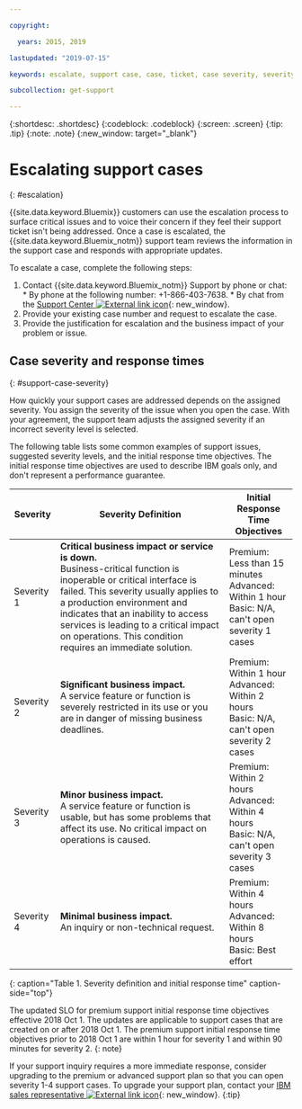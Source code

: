 ```yaml
---

copyright:

  years: 2015, 2019

lastupdated: "2019-07-15"

keywords: escalate, support case, case, ticket, case severity, severity 

subcollection: get-support

---
```



{:shortdesc: .shortdesc}
{:codeblock: .codeblock}
{:screen: .screen}
{:tip: .tip}
{:note: .note}
{:new_window: target="_blank"}


# Escalating support cases
{: #escalation}

{{site.data.keyword.Bluemix}} customers can use the escalation process to surface critical issues and to voice their concern if they feel their support ticket isn't being addressed. Once a case is escalated, the {{site.data.keyword.Bluemix_notm}} support team reviews the information in the support case and responds with appropriate updates.

 To escalate a case, complete the following steps:

  1. Contact {{site.data.keyword.Bluemix_notm}} Support by phone or chat:
    * By phone at the following number: +1-866-403-7638.
    * By chat from the [Support Center ![External link icon](../icons/launch-glyph.svg "External link icon")](https://{DomainName}/unifiedsupport/supportcenter){: new_window}.
  2. Provide your existing case number and request to escalate the case.
  3. Provide the justification for escalation and the business impact of your problem or issue.

## Case severity and response times
{: #support-case-severity}

How quickly your support cases are addressed depends on the assigned severity. You assign the severity of the issue when you open the case. With your agreement, the support team adjusts the assigned severity if an incorrect severity level is selected.

The following table lists some common examples of support issues, suggested severity levels, and the initial response time objectives. The initial response time objectives are used to describe IBM goals only, and don't represent a performance guarantee.

| Severity | Severity Definition | Initial Response Time Objectives |
|-----|------- | ----- |
| Severity 1 | <strong>Critical business impact or service is down.</strong> <br> Business-critical function is inoperable or critical interface is failed. This severity usually applies to a production environment and indicates that an inability to access services is leading to a critical impact on operations. This condition requires an immediate solution. | Premium: Less than 15 minutes <br> Advanced: Within 1 hour <br> Basic: N/A, can't open severity 1 cases |
| Severity 2 | <strong>Significant business impact.</strong> <br> A service feature or function is severely restricted in its use or you are in danger of missing business deadlines. | Premium: Within 1 hour <br> Advanced: Within 2 hours <br> Basic: N/A, can't open severity 2 cases |
| Severity 3 | <strong>Minor business impact.</strong> <br> A service feature or function is usable, but has some problems that affect its use. No critical impact on operations is caused. | Premium: Within 2 hours <br> Advanced: Within 4 hours <br> Basic: N/A, can't open severity 3 cases |
| Severity 4 | <strong>Minimal business impact.</strong> <br> An inquiry or non-technical request. | Premium: Within 4 hours <br> Advanced: Within 8 hours <br> Basic: Best effort |
{: caption="Table 1. Severity definition and initial response time" caption-side="top"}

The updated SLO for premium support initial response time objectives effective 2018 Oct 1. The updates are applicable to support cases that are created on or after 2018 Oct 1. The premium support initial response time objectives prior to 2018 Oct 1 are within 1 hour for severity 1 and within 90 minutes for severity 2.
{: note}

If your support inquiry requires a more immediate response, consider upgrading to the premium or advanced support plan so that you can open severity 1-4 support cases. To upgrade your support plan, contact your [IBM sales representative ![External link icon](../icons/launch-glyph.svg "External link icon")](https://www.ibm.com/contact/us/en/?lnk=flg-cont-usen){: new_window}.
{:tip}
